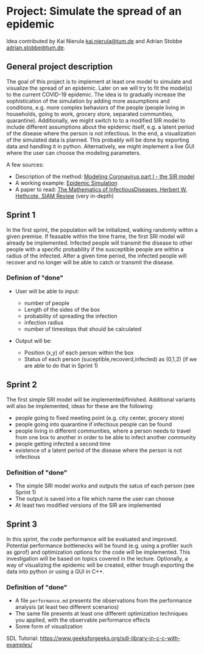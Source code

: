 # Project: Simulate the spread of an epidemic

Idea contributed by Kai Nierula <kai.nierula@tum.de> and Adrian Stobbe <adrian.stobbe@tum.de>.

## General project description

The goal of this project is to implement at least one model to simulate and
visualize the spread of an epidemic. Later on we will try to fit the model(s) to
the current COVID-19 epidemic.
The idea is to gradually increase the sophistication of the simulation by
adding more assumptions and conditions, e.g. more complex behaviors of the
people (people living in households, going to work, grocery store, separated
communities, quarantine). Additionally, we might switch to to a modified SIR
model to include different assumptions about the epidemic itself, e.g. a latent
period of the disease where the person is not infectious.
In the end, a visualization of the simulated data is planned. This probably
will be done by exporting data and handling it in python. Alternatively, we
might implement a live GUI where the user can choose the modeling parameters.

A few sources:
- Description of the method: [Modeling Coronavirus part I - the SIR model](https://www.davidketcheson.info/2020/03/17/SIR_model.html)
- A working example: [Epidemic Simulation](https://prajwalsouza.github.io/Experiments/Epidemic-Simulation.html)
- A paper to read: [The Mathematics of InfectiousDiseases, Herbert W. Hethcote, SIAM Review](https://epubs.siam.org/doi/pdf/10.1137/S0036144500371907) (very in-depth)


## Sprint 1
In the first sprint, the population will be initialized, walking randomly within a given premise. If feasable within the time frame, the first SRI model will already be implemented. Infected people will transmit the disease to other people with a specific probability if the susceptible people are within a radius of the infected. After a given time period, the infected people will recover and no longer will be able to catch or transmit the disease.

### Definion of "done"
- User will be able to input:
    - number of people
    - Length of the sides of the box
    - probability of spreading the infection
    - infection radius
    - number of timesteps that should be calculated

- Output will be:
    - Position (x,y) of each person within the box 
    - Status of each person (suceptible,recoverd,infected) as (0,1,2) (if we are able to do that in Sprint 1)



## Sprint 2
The first simple SRI model will be implemented/finished. Additional variants will also be implemented, ideas for these are the following:
- people going to fixed meeting point (e.g. city center, grocery store) 
- people going into quarantine if infectious people can be found
- people living in different communities, where a person needs to travel from one box to another in order to be able to infect another community
- people getting infected a second time 
- existence of a latent period of the disease where the person is not infectious 



### Definition of "done"
- The simple SRI model works and outputs the satus of each person (see Sprint 1)
- The output is saved into a file which name the user can choose
- At least two modified versions of the SIR are implemented


## Sprint 3
In this sprint, the code performance will be evaluated and improved. Potential performance bottlenecks will be found (e.g. using a profiler such as gprof) and optimization options for the code will be implemented. This investigation will be based on topics covered in the lecture. Optionally, a way of visualizing the epidemic will be created, either trough exporting the data into python or using a GUI in C++.

### Definition of "done"
- A file `performance.md` presents the observations from the performance analysis (at least two different scenarios)
- The same file presents at least one different optimization techniques you applied, with the observable performance effects
- Some form of visualization

SDL Tutorial:
https://www.geeksforgeeks.org/sdl-library-in-c-c-with-examples/
